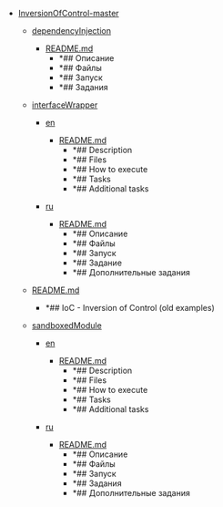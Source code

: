 - <a href = "E:\Node_projects\Node_Way\ArchivTSH_2\ArhivTimur_2\InversionOfControl-master\cat.InversionOfControl-master\dir.InversionOfControl-master.md">InversionOfControl-master</a>
    - <a href = "E:\Node_projects\Node_Way\ArchivTSH_2\ArhivTimur_2\InversionOfControl-master\dependencyInjection\cat.dependencyInjection\dir.dependencyInjection.md">dependencyInjection</a>
        - <a href = "E:\Node_projects\Node_Way\ArchivTSH_2\ArhivTimur_2\InversionOfControl-master\dependencyInjection\README.md">README.md</a>
            - *## Описание
            - *## Файлы
            - *## Запуск
            - *## Задания
    
    - <a href = "E:\Node_projects\Node_Way\ArchivTSH_2\ArhivTimur_2\InversionOfControl-master\interfaceWrapper\cat.interfaceWrapper\dir.interfaceWrapper.md">interfaceWrapper</a>
        - <a href = "E:\Node_projects\Node_Way\ArchivTSH_2\ArhivTimur_2\InversionOfControl-master\interfaceWrapper\en\cat.en\dir.en.md">en</a>
            - <a href = "E:\Node_projects\Node_Way\ArchivTSH_2\ArhivTimur_2\InversionOfControl-master\interfaceWrapper\en\README.md">README.md</a>
                - *## Description
                - *## Files
                - *## How to execute
                - *## Tasks
                - *## Additional tasks
        
        - <a href = "E:\Node_projects\Node_Way\ArchivTSH_2\ArhivTimur_2\InversionOfControl-master\interfaceWrapper\ru\cat.ru\dir.ru.md">ru</a>
            - <a href = "E:\Node_projects\Node_Way\ArchivTSH_2\ArhivTimur_2\InversionOfControl-master\interfaceWrapper\ru\README.md">README.md</a>
                - *## Описание
                - *## Файлы
                - *## Запуск
                - *## Задание
                - *## Дополнительные задания
        
    
    - <a href = "E:\Node_projects\Node_Way\ArchivTSH_2\ArhivTimur_2\InversionOfControl-master\README.md">README.md</a>
        - *## IoC - Inversion of Control (old examples)
    - <a href = "E:\Node_projects\Node_Way\ArchivTSH_2\ArhivTimur_2\InversionOfControl-master\sandboxedModule\cat.sandboxedModule\dir.sandboxedModule.md">sandboxedModule</a>
        - <a href = "E:\Node_projects\Node_Way\ArchivTSH_2\ArhivTimur_2\InversionOfControl-master\sandboxedModule\en\cat.en\dir.en.md">en</a>
            - <a href = "E:\Node_projects\Node_Way\ArchivTSH_2\ArhivTimur_2\InversionOfControl-master\sandboxedModule\en\README.md">README.md</a>
                - *## Description
                - *## Files
                - *## How to execute
                - *## Tasks
                - *## Additional tasks
        
        - <a href = "E:\Node_projects\Node_Way\ArchivTSH_2\ArhivTimur_2\InversionOfControl-master\sandboxedModule\ru\cat.ru\dir.ru.md">ru</a>
            - <a href = "E:\Node_projects\Node_Way\ArchivTSH_2\ArhivTimur_2\InversionOfControl-master\sandboxedModule\ru\README.md">README.md</a>
                - *## Описание
                - *## Файлы
                - *## Запуск
                - *## Задания
                - *## Дополнительные задания
        
    
